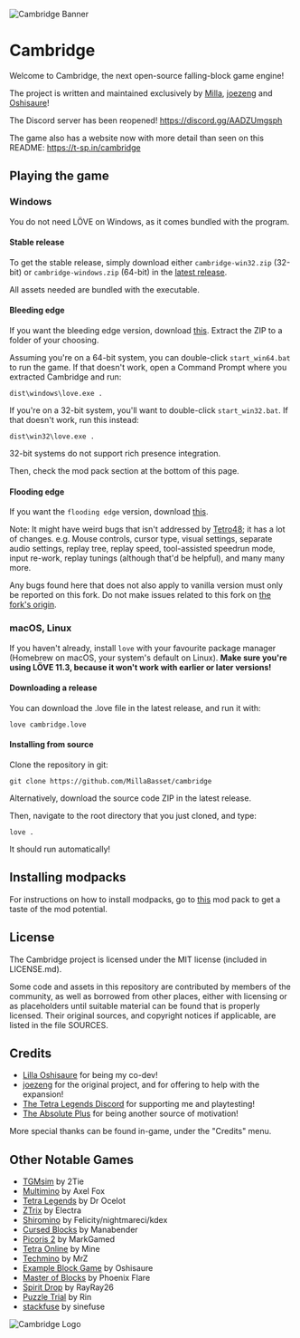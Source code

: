 ![Cambridge Banner](https://t-sp.in/public/img/cambridge.png)

Cambridge
=========

Welcome to Cambridge, the next open-source falling-block game engine!

The project is written and maintained exclusively by [Milla](https://github.com/MillaBasset), [joezeng](https://github.com/joezeng) and [Oshisaure](https://github.com/oshisaure)!  

The Discord server has been reopened! https://discord.gg/AADZUmgsph

The game also has a website now with more detail than seen on this README: https://t-sp.in/cambridge

Playing the game
----------------

### Windows

You do not need LÖVE on Windows, as it comes bundled with the program.  

#### Stable release

To get the stable release, simply download either `cambridge-win32.zip` (32-bit) or `cambridge-windows.zip` (64-bit) in the [latest release](https://github.com/MillaBasset/cambridge/releases/latest).  

All assets needed are bundled with the executable.

#### Bleeding edge

If you want the bleeding edge version, download [this](https://github.com/MillaBasset/cambridge/archive/master.zip). Extract the ZIP to a folder of your choosing.

Assuming you're on a 64-bit system, you can double-click `start_win64.bat` to run the game. If that doesn't work, open a Command Prompt where you extracted Cambridge and run:

	dist\windows\love.exe .

If you're on a 32-bit system, you'll want to double-click `start_win32.bat`. If that doesn't work, run this instead:

	dist\win32\love.exe .

32-bit systems do not support rich presence integration.

Then, check the mod pack section at the bottom of this page.

#### Flooding edge

If you want the `flooding edge` version, download [this](https://github.com/Tetro48/cambridge/archive/master.zip).

Note: It might have weird bugs that isn't addressed by [Tetro48](https://github.com/Tetro48/); it has a lot of changes.
e.g.
Mouse controls, cursor type, visual settings, separate audio settings, replay tree, replay speed, tool-assisted speedrun mode, input re-work, replay tunings (although that'd be helpful), and many many more.

Any bugs found here that does not also apply to vanilla version must only be reported on this fork. Do not make issues related to this fork on [the fork's origin](https://github.com/MillaBasset/cambridge).

### macOS, Linux

If you haven't already, install `love` with your favourite package manager (Homebrew on macOS, your system's default on Linux). **Make sure you're using LÖVE 11.3, because it won't work with earlier or later versions!**

#### Downloading a release

You can download the .love file in the latest release, and run it with:

    love cambridge.love

#### Installing from source

Clone the repository in git:

	git clone https://github.com/MillaBasset/cambridge

Alternatively, download the source code ZIP in the latest release.

Then, navigate to the root directory that you just cloned, and type:

	love .

It should run automatically!

## Installing modpacks

For instructions on how to install modpacks, go to [this](https://github.com/MillaBasset/cambridge-modpack) mod pack to get a taste of the mod potential.

License
-------

The Cambridge project is licensed under the MIT license (included in LICENSE.md).

Some code and assets in this repository are contributed by members of the
community, as well as borrowed from other places, either with licensing
or as placeholders until suitable material can be found that is properly
licensed. Their original sources, and copyright notices if applicable, are
listed in the file SOURCES.

Credits
-------

- [Lilla Oshisaure](https://www.youtube.com/user/LeSpyroshisaure) for being my co-dev!
- [joezeng](https://github.com/joezeng) for the original project, and for offering to help with the expansion!
- [The Tetra Legends Discord](http://discord.com/invite/7hMx5r2) for supporting me and playtesting!
- [The Absolute Plus](https://discord.gg/6Gf2awJ) for being another source of motivation!

More special thanks can be found in-game, under the "Credits" menu.

Other Notable Games
-------------------

- [TGMsim](https://github.com/2Tie/TGMsim) by 2Tie
- [Multimino](https://gamejolt.com/games/multimino/556683) by Axel Fox
- [Tetra Legends](https://tetralegends.app) by Dr Ocelot
- [ZTrix](https://discord.gg/MGhqCBDGNH) by Electra
- [Shiromino](https://github.com/shiromino/shiromino) by Felicity/nightmareci/kdex
- [Cursed Blocks](https://github.com/Manabender/Cursed-Blocks) by Manabender
- [Picoris 2](https://www.lexaloffle.com/bbs/?tid=41733) by MarkGamed
- [Tetra Online](https://github.com/Juan-Cartes/Tetra-Offline) by Mine
- [Techmino](https://discord.gg/6Yuww44tq8) by MrZ
- [Example Block Game](https://github.com/oshisaure/example-block-game) by Oshisaure
- [Master of Blocks](https://discord.gg/72FZ49mjWh) by Phoenix Flare
- [Spirit Drop](https://rayblastgames.com/spiritdrop.php) by RayRay26
- [Puzzle Trial](https://kagamine-rin.itch.io/puzzle-trial) by Rin
- [stackfuse](https://github.com/sinefuse/stackfuse) by sinefuse

![Cambridge Logo](https://cdn.discordapp.com/attachments/625496179433668635/763363717730664458/Icon_2.png)
